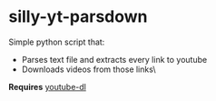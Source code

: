 # silly-yt-parsdown
Simple python script that:
- Parses text file and extracts every link to youtube
- Downloads videos from those links\

**Requires** [youtube-dl](https://youtube-dl.org/)
